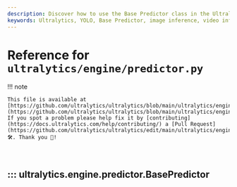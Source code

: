 ```yaml
---
description: Discover how to use the Base Predictor class in the Ultralytics YOLO engine for efficient image and video inference.
keywords: Ultralytics, YOLO, Base Predictor, image inference, video inference, machine learning, Python
---
```


# Reference for `ultralytics/engine/predictor.py`

!!! note

    This file is available at [https://github.com/ultralytics/ultralytics/blob/main/ultralytics/engine/predictor.py](https://github.com/ultralytics/ultralytics/blob/main/ultralytics/engine/predictor.py). If you spot a problem please help fix it by [contributing](https://docs.ultralytics.com/help/contributing/) a [Pull Request](https://github.com/ultralytics/ultralytics/edit/main/ultralytics/engine/predictor.py) 🛠️. Thank you 🙏!

<br>

## ::: ultralytics.engine.predictor.BasePredictor

<br><br>
